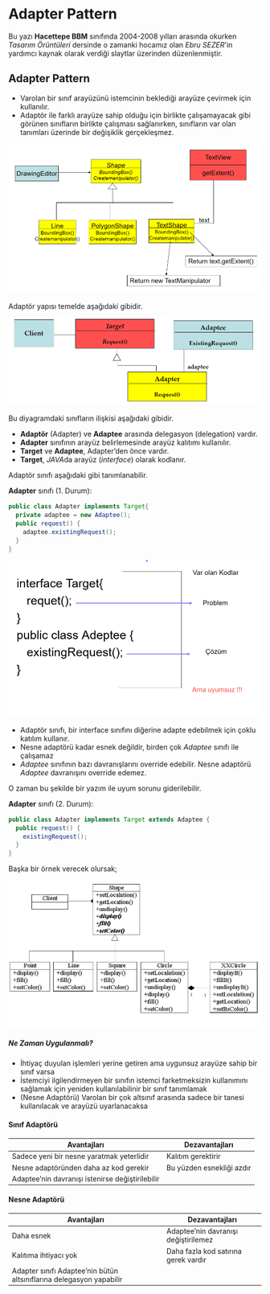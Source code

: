 # Adapter Pattern

Bu yazı **Hacettepe BBM** sınıfında 2004-2008 yılları arasında okurken *Tasarım Örüntüleri* dersinde o zamanki hocamız olan *Ebru SEZER*'in yardımcı kaynak olarak verdiği slaytlar üzerinden düzenlenmiştir.

## Adapter Pattern

- Varolan bir sınıf arayüzünü istemcinin beklediği arayüze çevirmek için kullanılır.
- Adaptör ile farklı arayüze sahip olduğu için birlikte çalışamayacak gibi görünen sınıfların birlikte çalışması sağlanırken, sınıfların var olan tanımları üzerinde bir değişiklik gerçekleşmez.

![](./assets/screenshots/1.png)

Adaptör yapısı temelde aşağıdaki gibidir.

![](./assets/screenshots/2.png)

Bu diyagramdaki sınıfların ilişkisi aşağıdaki gibidir.

- **Adaptör** (Adapter) ve **Adaptee** arasında delegasyon (delegation) vardır.
- **Adapter** sınıfının arayüz belirlemesinde arayüz kalıtımı kullanılır.
- **Target** ve **Adaptee**, Adapter’den önce vardır.
- **Target**, *JAVA*da arayüz (*interface*) olarak kodlanır.

Adaptör sınıfı aşağıdaki gibi tanımlanabilir.

**Adapter** sınıfı (1. Durum):
```java
public class Adapter implements Target{
  private adaptee = new Adaptee();
  public request() {
    adaptee.existingRequest();
  }
}
```

![](./assets/screenshots/3.png)

- Adaptör sınıfı, bir interface sınıfını diğerine adapte edebilmek için çoklu katılım kullanır.
- Nesne adaptörü kadar esnek değildir, birden çok *Adaptee* sınıfı ile çalışamaz
- *Adaptee* sınıfının bazı davranışlarını override edebilir. Nesne adaptörü *Adaptee* davranışını override edemez.

O zaman bu şekilde bir yazım ile uyum sorunu giderilebilir.

**Adapter** sınıfı (2. Durum):
```java
public class Adapter implements Target extends Adaptee {
  public request() {
    existingRequest();
  }
}
```

Başka bir örnek verecek olursak;

![](./assets/screenshots/4.png)

##### Ne Zaman Uygulanmalı?

- İhtiyaç duyulan işlemleri yerine getiren ama uygunsuz arayüze sahip bir sınıf varsa
- İstemciyi ilgilendirmeyen bir sınıfın istemci farketmeksizin kullanımını sağlamak için yeniden kullanılabilinir bir sınıf tanımlamak 
- (Nesne Adaptörü) Varolan bir çok altsınıf arasında sadece bir tanesi kullanılacak ve arayüzü uyarlanacaksa

#### Sınıf Adaptörü

| Avantajları     | Dezavantajları |
| ----------- | ----------- |
| Sadece yeni bir nesne yaratmak yeterlidir|Kalıtım gerektirir
| Nesne adaptöründen daha az kod gerekir| Bu yüzden esnekliği azdır|
|Adaptee’nin davranışı istenirse değiştirilebilir|

#### Nesne Adaptörü

| Avantajları     | Dezavantajları |
| ----------- | ----------- |
| Daha esnek|Adaptee’nin davranışı değiştirilemez
| Kalıtıma ihtiyacı yok| Daha fazla kod satırına gerek vardır|
|Adapter sınıfı Adaptee’nin bütün altsınıflarına delegasyon yapabilir|